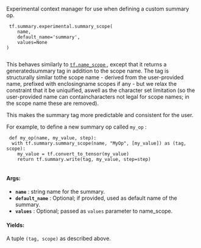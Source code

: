 Experimental context manager for use when defining a custom summary op.

```
 tf.summary.experimental.summary_scope(
    name,
    default_name='summary',
    values=None
)
 
```

This behaves similarly to [ `tf.name_scope` ](https://tensorflow.google.cn/api_docs/python/tf/name_scope), except that it returns a generatedsummary tag in addition to the scope name. The tag is structurally similar tothe scope name - derived from the user-provided name, prefixed with enclosingname scopes if any - but we relax the constraint that it be uniquified, aswell as the character set limitation (so the user-provided name can containcharacters not legal for scope names; in the scope name these are removed).

This makes the summary tag more predictable and consistent for the user.

For example, to define a new summary op called  `my_op` :

```
 def my_op(name, my_value, step):
  with tf.summary.summary_scope(name, "MyOp", [my_value]) as (tag, scope):
    my_value = tf.convert_to_tensor(my_value)
    return tf.summary.write(tag, my_value, step=step)
 
```

#### Args:
- **`name`** : string name for the summary.
- **`default_name`** : Optional; if provided, used as default name of the summary.
- **`values`** : Optional; passed as  `values`  parameter to name_scope.


#### Yields:
A tuple  `(tag, scope)`  as described above.

